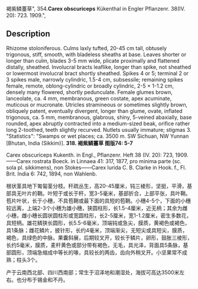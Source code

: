 褐紫鳞薹草",
354.**Carex obscuriceps** Kükenthal in Engler Pflanzenr. 38(IV. 20): 723. 1909.",

## Description
Rhizome stoloniferous. Culms laxly tufted, 20-45 cm tall, obtusely trigonous, stiff, smooth, with bladeless sheaths at base. Leaves shorter or longer than culm, blades 3-5 mm wide, plicate proximally and flattened distally, sheathed. Involucral bracts leaflike, longer than spike, not sheathed or lowermost involucral bract shortly sheathed. Spikes 4 or 5; terminal 2 or 3 spikes male, narrowly cylindric, 1.5-4 cm, subsessile; remaining spikes female, remote, oblong-cylindric or broadly cylindric, 2-5 × 1-1.2 cm, densely many flowered, shortly pedunculate. Female glumes brown, lanceolate, ca. 4 mm, membranous, green costate, apex acuminate, muticous or mucronate. Utricles stramineous or sometimes slightly brown, obliquely patent, eventually divergent, longer than glume, ovate, inflated trigonous, ca. 5 mm, membranous, glabrous, shiny, 5-veined abaxially, base rounded, apex abruptly contracted into a medium-sized beak, orifice rather long 2-toothed, teeth slightly recurved. Nutlets usually immature; stigmas 3.
  "Statistics": "Swamps or wet places; ca. 3500 m. SW Sichuan, NW Yunnan [Bhutan, India (Sikkim)].
**318. 褐紫鳞薹草 图版74: 5-7**

Carex obscuriceps Kukenth. in Engl., Pflanzenr. Heft 38 (IV. 20): 723, 1909. ——Carex rostrata Boeck. in Linnaea 41: 317, 1877, pro minima parte (sc. sola pl. sikkimens), non Stokes——Carex lurida C. B. Clarke in Hook. f., Fl. Brit. India 6: 742, 1894, non Wahlenb.

根状茎具地下匍匐茎分枝。秆疏丛生，高20-45厘米，钝三棱形，坚挺，平滑，基部具无叶片的鞘。叶短于或长于秆，宽3-5毫米，基部折合，上部平张，具叶鞘。苞片叶状，长于小穗，不具苞鞘或最下面的具短的苞鞘。小穗4-5个，下面的小穗较远离，上端2-3个小穗为雄小穗，狭圆柱形，长1.5-4厘米，近无柄；其余为雌小穗，雌小穗长圆状圆柱形或宽圆柱形，长2-5厘米，宽1-1.2厘米，密生多数花，具短柄。雄花鳞狭长圆形，长5.5-6毫米，顶端钝或急尖，膜质，黄褐色或褐色，具1条脉；雌花鳞片，披针形，长约4毫米，顶端渐尖，无短尖或具短尖，膜质，褐色，具绿色的中脉。果囊斜展，后期较叉开，较长于鳞片，卵形，鼓胀三棱形，长约5毫米，膜质，麦秆黄色或部分带有褐色，无毛，具光泽，背面具5条脉，基部圆形，顶端急缩成中等长的喙，具较长的两齿，齿向外稍叉开。小坚果常不成熟；柱头3个。

产于云南西北部、四川西南部；常生于沼泽地和潮湿处，海拔可高达3500米左右。也分布于锡金和不丹。
